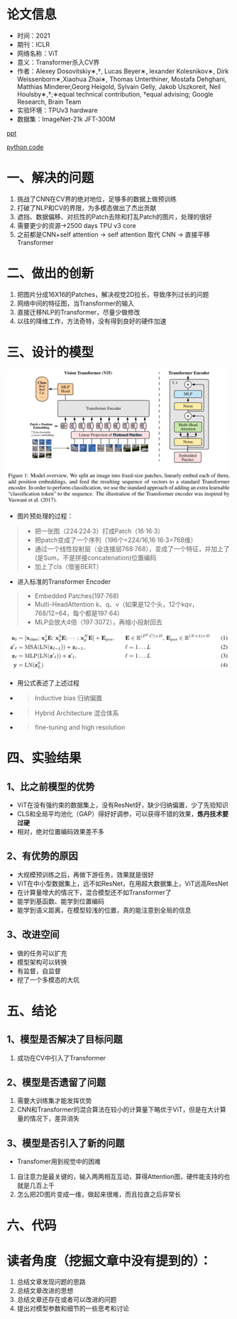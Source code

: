 # 论文信息
- 时间：2021
- 期刊：ICLR
- 网络名称：ViT
- 意义：Transformer杀入CV界
- 作者：Alexey Dosovitskiy∗,†, Lucas Beyer∗, lexander Kolesnikov∗, Dirk Weissenborn∗,Xiaohua Zhai∗, Thomas Unterthiner, Mostafa Dehghani, Matthias Minderer,Georg Heigold, Sylvain Gelly, Jakob Uszkoreit, Neil Houlsby∗,†;∗equal technical contribution, †equal advising; Google Research, Brain Team
- 实验环境：TPUv3 hardware
- 数据集：ImageNet-21k JFT-300M

[ppt](../ppt/models_by_DASOU/VIT/VIT.pdf)

[python code](../ppt/models_by_DASOU/VIT/VIT.py)

# 一、解决的问题
1. 挑战了CNN在CV界的绝对地位，足够多的数据上做预训练
2. 打破了NLP和CV的界限，为多模态做出了杰出贡献
3. 遮挡、数据偏移、对抗性的Patch去除和打乱Patch的图片，处理的很好
4. 需要更少的资源->2500 days TPU v3 core
5. 之前都是CNN+self attention -> self attention 取代 CNN -> 直接平移Transformer

# 二、做出的创新
1. 把图片分成16X16的Patches，解决视觉2D拉长，导致序列过长的问题
2. 网络中间的特征图，当Transformer的输入
3. 直接迁移NLP的Transformer，尽量少做修改
4. 以往的降维工作，方法奇特，没有得到良好的硬件加速

# 三、设计的模型

![ViT Model](../pictures/ViT%20model.png)

- 图片预处理的过程：
>- 把一张图（224·224·3）打成Patch（16·16·3）
>- 把patch变成了一个序列（196个=224/16,16·16·3=768维）
>- 通过一个线性投射层（全连接层768·768），变成了一个特征，并加上了(是Sum，不是拼接concatenation)位置编码
>- 加上了cls（借鉴BERT）

- 进入标准的Transformer Encoder
>- Embedded Patches(197·768)
>- Multi-HeadAttention k、q、v（如果是12个头，12个kqv，768/12=64，每个都是197·64）
>- MLP会放大4倍（197·3072），再缩小投射回去

![ViT Equation](../pictures/ViT%20Equation.png)

- 用公式表述了上述过程

- >Inductive bias 归纳偏置
- >Hybrid Architecture 混合体系

- >fine-tuning and high resolution

# 四、实验结果

## 1、比之前模型的优势
- ViT在没有强约束的数据集上，没有ResNet好，缺少归纳偏置，少了先验知识
- CLS和全局平均池化（GAP）得好好调参，可以获得不错的效果，**炼丹技术要过硬**
- 相对，绝对位置编码效果差不多
## 2、有优势的原因
- 大规模预训练之后，再做下游任务，效果就是很好
- ViT在中小型数据集上，远不如ResNet，在用超大数据集上，ViT远高ResNet
- 在计算量增大的情况下，混合模型还不如Transformer了
- 能学到基函数、能学到位置编码
- 能学到语义距离，在模型较浅的位置，真的能注意到全局的信息
## 3、改进空间
- 做的任务可以扩充
- 模型架构可以转换
- 有监督，自监督
- 挖了一个多模态的大坑
# 五、结论

## 1、模型是否解决了目标问题
1. 成功在CV中引入了Transformer
## 2、模型是否遗留了问题
1. 需要大训练集才能发挥优势
2. CNN和Transformer的混合算法在较小的计算量下略优于ViT，但是在大计算量的情况下，差异消失
## 3、模型是否引入了新的问题
- Transfomer用到视觉中的困难
1. 自注意力是最关键的，输入两两相互互动，算得Attention图，硬件能支持的也就是几百上千
2. 怎么把2D图片变成一维，做起来很难，而且拉直之后非常长
# 六、代码

# 读者角度（挖掘文章中没有提到的）：
1. 总结文章发现问题的思路
2. 总结文章改进的思想
3. 总结文章还存在或者可以改进的问题
4. 提出对模型参数和细节的一些思考和讨论